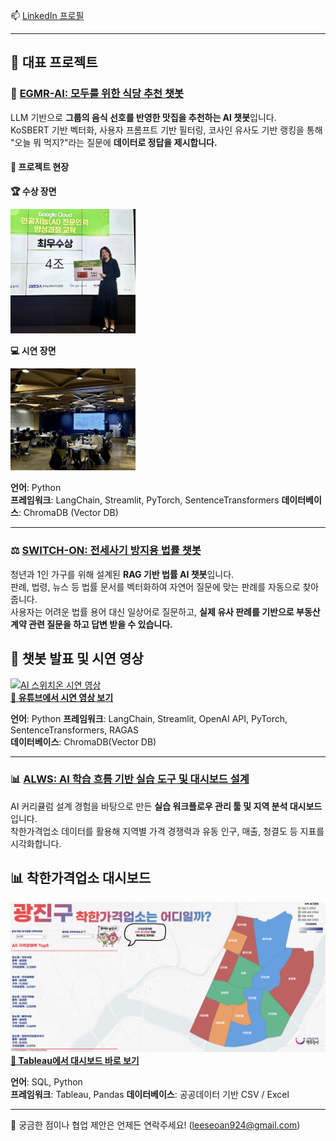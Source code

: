 📫 [LinkedIn 프로필](https://www.linkedin.com/in/leeseo/)  

---

## 🚀 대표 프로젝트

### 🥗 [EGMR-AI: 모두를 위한 식당 추천 챗봇](https://github.com/leestand/EGMR-AI)
LLM 기반으로 **그룹의 음식 선호를 반영한 맛집을 추천하는 AI 챗봇**입니다.  
KoSBERT 기반 벡터화, 사용자 프롬프트 기반 필터링, 코사인 유사도 기반 랭킹을 통해  
"오늘 뭐 먹지?"라는 질문에 **데이터로 정답을 제시합니다.**

#### 📸 프로젝트 현장

**🏆 수상 장면**

<div align="left">
  <img src="https://raw.githubusercontent.com/leestand/EGMR-AI/main/images/presentation_day_1.jpg" width="200"/>
</div>

**💻 시연 장면**

<div align="left">
  <img src="https://raw.githubusercontent.com/leestand/EGMR-AI/main/images/demo_1.jpg" width="200"/>
</div>

**언어**: Python  
**프레임워크**: LangChain, Streamlit, PyTorch, SentenceTransformers
**데이터베이스**: ChromaDB (Vector DB)  

---

### ⚖️ [SWITCH-ON: 전세사기 방지용 법률 챗봇](https://github.com/leestand/SWITCH-ON)
청년과 1인 가구를 위해 설계된 **RAG 기반 법률 AI 챗봇**입니다.  
판례, 법령, 뉴스 등 법률 문서를 벡터화하여 자연어 질문에 맞는 판례를 자동으로 찾아줍니다.  
사용자는 어려운 법률 용어 대신 일상어로 질문하고, **실제 유사 판례를 기반으로 부동산 계약 관련 질문을 하고 답변 받을 수 있습니다.**

## 🎥 챗봇 발표 및 시연 영상

[![AI 스위치온 시연 영상](https://img.youtube.com/vi/4jeZ1oXFj5Q/0.jpg)](https://youtu.be/4jeZ1oXFj5Q?feature=shared)  
**[🔗 유튜브에서 시연 영상 보기](https://youtu.be/4jeZ1oXFj5Q?feature=shared)**

**언어**: Python
**프레임워크**: LangChain, Streamlit, OpenAI API, PyTorch, SentenceTransformers, RAGAS    
**데이터베이스**: ChromaDB(Vector DB)  

---

### 📊 [ALWS: AI 학습 흐름 기반 실습 도구 및 대시보드 설계](https://github.com/leestand/ALWS)
AI 커리큘럼 설계 경험을 바탕으로 만든 **실습 워크플로우 관리 툴 및 지역 분석 대시보드**입니다.  
착한가격업소 데이터를 활용해 지역별 가격 경쟁력과 유동 인구, 매출, 청결도 등 지표를 시각화합니다.

## 📊 착한가격업소 대시보드

[![광진구 착한가격업소 Tableau 대시보드](https://raw.githubusercontent.com/leestand/ALWS/main/dashboard_sample.jpg)](https://public.tableau.com/app/profile/seungwoo.lee5575/viz/_17460765514420/1_1)
**[🔗 Tableau에서 대시보드 바로 보기](https://public.tableau.com/app/profile/seungwoo.lee5575/viz/_17460765514420/1_1)**

**언어**: SQL, Python  
**프레임워크**: Tableau, Pandas
**데이터베이스**: 공공데이터 기반 CSV / Excel  

---


👀 궁금한 점이나 협업 제안은 언제든 연락주세요! (leeseoan924@gmail.com)

